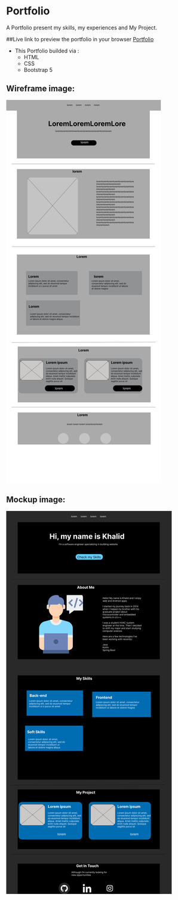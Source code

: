 # Portfolio

A Portfolio present my skills, my experiences and My Project.

##Live link to preview the portfolio in your browser
[Portfolio](https://khalledalkarmi.github.io/Portfolio/)

* This Portfolio builded via :
  - HTML
  - CSS
  - Bootstrap 5
##  Wireframe image:


![Wireframe image](./images/wireFrame.png "Wireframe image")

##  Mockup image:


![Mockup image](./images/mockup.png "Mockup image")

